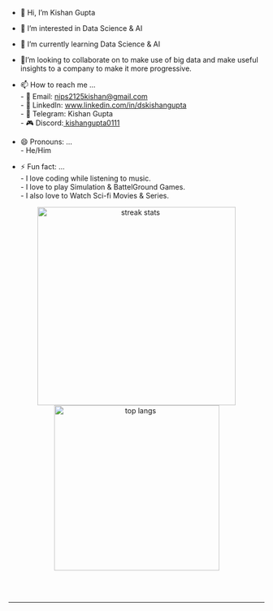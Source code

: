 - 👋 Hi, I’m Kishan Gupta
- 👀 I’m interested in Data Science & AI
- 🌱 I’m currently learning Data Science & AI
- 💞️I’m looking to collaborate on to make use of big data and make useful insights to a company to make it more progressive.
- 📫 How to reach me ...<br>
        - 📧 Email: nips2125kishan@gmail.com<br>
        - 💼 LinkedIn: www.linkedin.com/in/dskishangupta<br>
        - 💬 Telegram: Kishan Gupta<br>
        - 🎮 Discord:[ kishangupta0111](https://discord.com/channels/@me/1280418621285470250)<br>

- 😄 Pronouns: ...<br>
        - He/Him<br>
- ⚡ Fun fact: ...<br>
        - I love coding while listening to music.<br>
        - I love to play Simulation & BattelGround Games.<br>
        - I also love to Watch Sci-fi Movies & Series. <br>


<!---
Kishanji0319/Kishanji0319 is a ✨ special ✨ repository because its `README.md` (this file) appears on your GitHub profile.
You can click the Preview link to take a look at your changes.
--->

<div align=center>
  <img width=390 src="https://github-readme-streak-stats-salesp07.vercel.app/?user=Kishanji0319&count_private=true&theme=react&border_radius=10" alt="streak stats"/>
  <br/>
  <img width=325 align="center" src="https://github-readme-stats-salesp07.vercel.app/api/top-langs/?username=Kishanji0319&hide=HTML&langs_count=8&layout=compact&theme=react&border_radius=10&size_weight=0.5&count_weight=0.5&exclude_repo=github-readme-stats" alt="top langs" />
</div>

<br/><br/>

<hr/>
